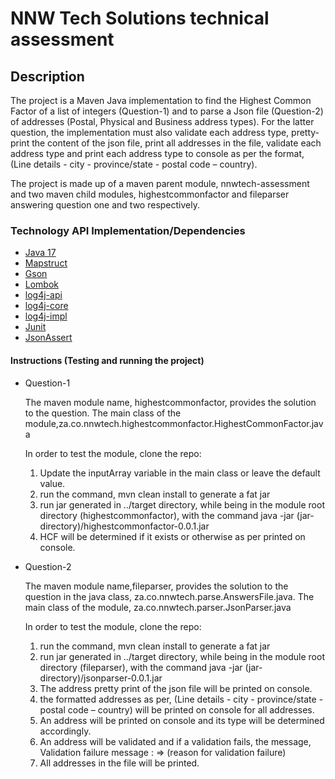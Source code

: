 
# NNW Tech Solutions technical assessment

## Description

The project is a Maven Java implementation to find the Highest Common Factor of a list of integers (Question-1) and to parse a Json file (Question-2) of addresses (Postal, Physical and Business address types). For the latter question, the implementation must also validate each address type, pretty-print the content of the json file, print all addresses in the file, validate each address type and print each address type to console as per the format, (Line details - city - province/state - postal code – country).

The project is made up of a maven parent module, nnwtech-assessment and two maven child modules, highestcommonfactor and fileparser answering question one and two respectively.

### Technology API Implementation/Dependencies

- [Java 17](https://docs.oracle.com/en/java/javase/17/docs/api/)
- [Mapstruct](https://central.sonatype.com/artifact/org.mapstruct/mapstruct-processor)
- [Gson](https://central.sonatype.com/artifact/com.google.code.gson/gson)
- [Lombok](https://central.sonatype.com/artifact/org.projectlombok/lombok)
- [log4j-api](https://central.sonatype.com/artifact/org.apache.logging.log4j/log4j-api/2.20.0)
- [log4j-core](https://central.sonatype.com/artifact/org.apache.logging.log4j/log4j-core/2.22.0)
- [log4j-impl](https://central.sonatype.com/artifact/org.apache.logging.log4j/log4j-slf4j-impl/2.20.0)
- [Junit](https://central.sonatype.com/artifact/org.junit.jupiter/junit-jupiter-api)
- [JsonAssert](https://central.sonatype.com/artifact/org.skyscreamer/jsonassert)

#### Instructions (Testing and running the project)


- Question-1

  The maven module name, highestcommonfactor, provides the solution to the question. The main class of the module,za.co.nnwtech.highestcommonfactor.HighestCommonFactor.java

   In order to test the module, clone the repo:

    1. Update the inputArray variable in the main class or leave the default value.
    2. run the command, mvn clean install to generate a fat jar
    3. run jar generated in ../target directory, while being in the module root directory (highestcommonfactor), with the command java  -jar (jar- 
       directory)/highestcommonfactor-0.0.1.jar
    4. HCF will be determined if it exists or otherwise as per printed on console.

- Question-2

  The maven module name,fileparser, provides the solution to the question in the java class, za.co.nnwtech.parse.AnswersFile.java. The main class of the 
  module, za.co.nnwtech.parser.JsonParser.java

  In order to test the module, clone the repo:

    1. run the command, mvn clean install to generate a fat jar
    2. run jar generated in ../target directory, while being in the module root directory (fileparser), with the command java  -jar (jar- 
       directory)/jsonparser-0.0.1.jar
    1. The address pretty print of the json file will be printed on console.
    2. the formatted addresses as per,  (Line details - city - province/state - postal code – country) will be printed on console for all addresses.
    3. An address will be printed on console and its type will be determined accordingly.
    4. An address will be validated and if a validation fails, the message, Validation failure message : => (reason for validation failure)
    5. All addresses in the file will be printed.
       
  

